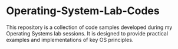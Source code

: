 # Operating-System-Lab-Codes
This repository is a collection of code samples developed during my Operating Systems lab sessions. It is designed to provide practical examples and implementations of key OS principles.
